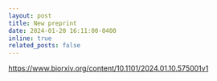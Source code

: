```yaml
---
layout: post
title: New preprint
date: 2024-01-20 16:11:00-0400
inline: true
related_posts: false
---
```


https://www.biorxiv.org/content/10.1101/2024.01.10.575001v1

